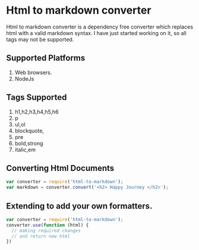 # Html to markdown converter

Html to markdown converter is a dependency free converter which replaces html with a valid markdown syntax. I have just started working on it, so all tags may not be supported.

## Supported Platforms

1. Web browsers.
2. NodeJs

## Tags Supported

1. h1,h2,h3,h4,h5,h6
2. p
3. ul,ol
4. blockquote,
5. pre
6. bold,strong
7. italic,em

## Converting Html Documents

```javascript
var converter = require('html-to-markdown');
var markdown = converter.convert('<h2> Happy Journey </h2>');
```

## Extending to add your own formatters.

```javascript
var converter = require('html-to-markdown');
converter.use(function (html) {
  // making required changes
  // and return new html
})
```

